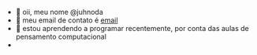 - 👋 oii, meu nome @juhnoda
- 👀 meu email de contato é [email](julia.noda@escola.pr.gov.br)
- 💞️ estou aprendendo a programar recentemente, por conta das aulas de pensamento computacional
- 
<!---
juhnoda/juhnoda is a ✨ special ✨ repository because its `README.md` (this file) appears on your GitHub profile.
You can click the Preview link to take a look at your changes.
--->
